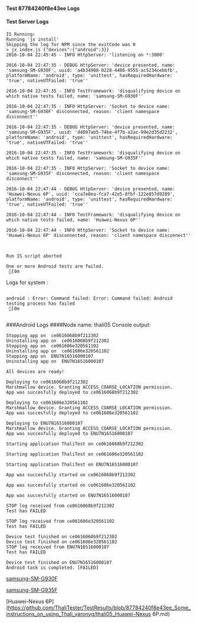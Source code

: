 #### Test 87784240f8e43ee Logs

#### Test Server Logs
```
IS Running:
Running 'jx install'
Skipping the log for NPM since the exitCode was 0
> jx index.js {"devices":{"android":3}}
2016-10-04 22:45:45 - INFO HttpServer: 'listening on *:3000'

2016-10-04 22:47:35 - DEBUG HttpServer: 'device presented, name: 'samsung-SM-G930F', uuid: 'a4b34908-0228-4486-9555-ac5234cebbfb', platformName: 'android', type: 'unittest', hasRequiredHardware: 'true', nativeUTFailed: 'true''

2016-10-04 22:47:35 - INFO TestFramework: 'disqualifying device on which native tests failed, name: 'samsung-SM-G930F''

2016-10-04 22:47:35 - INFO HttpServer: 'Socket to device name: 'samsung-SM-G930F' disconnected, reason: 'client namespace disconnect''

2016-10-04 22:47:35 - DEBUG HttpServer: 'device presented, name: 'samsung-SM-G935F', uuid: 'd4097ab5-74be-4f7b-a2ac-99e2d35d2232', platformName: 'android', type: 'unittest', hasRequiredHardware: 'true', nativeUTFailed: 'true''

2016-10-04 22:47:35 - INFO TestFramework: 'disqualifying device on which native tests failed, name: 'samsung-SM-G935F''

2016-10-04 22:47:35 - INFO HttpServer: 'Socket to device name: 'samsung-SM-G935F' disconnected, reason: 'client namespace disconnect''

2016-10-04 22:47:44 - DEBUG HttpServer: 'device presented, name: 'Huawei-Nexus 6P', uuid: 'cca7e0ea-fca7-42e5-8fbf-122e857d9289', platformName: 'android', type: 'unittest', hasRequiredHardware: 'true', nativeUTFailed: 'true''

2016-10-04 22:47:44 - INFO TestFramework: 'disqualifying device on which native tests failed, name: 'Huawei-Nexus 6P''

2016-10-04 22:47:44 - INFO HttpServer: 'Socket to device name: 'Huawei-Nexus 6P' disconnected, reason: 'client namespace disconnect''


 
Run IS script aborted
 
One or more Android tests are failed.
 [0m

```


Logs for system : 
```

android : Error: Command failed: Error: Command failed: Android testing process has failed
 [0m


```
###Android Logs
####Node name: thali05
Console output:
```
Stopping app on  ce0616068b9f212302
Uninstalling app on  ce0616068b9f212302
Stopping app on  ce061606e320561102
Uninstalling app on  ce061606e320561102
Stopping app on  ENU7N16516000107
Uninstalling app on  ENU7N16516000107

All devices are ready!

Deploying to ce0616068b9f212302
Marshmallow device. Granting ACCESS_COARSE_LOCATION permission.
App was succesfully deployed to ce0616068b9f212302

Deploying to ce061606e320561102
Marshmallow device. Granting ACCESS_COARSE_LOCATION permission.
App was succesfully deployed to ce061606e320561102

Deploying to ENU7N16516000107
Marshmallow device. Granting ACCESS_COARSE_LOCATION permission.
App was succesfully deployed to ENU7N16516000107

Starting application ThaliTest on ce0616068b9f212302

Starting application ThaliTest on ce061606e320561102

Starting application ThaliTest on ENU7N16516000107

App was succesfully started on ce0616068b9f212302

App was succesfully started on ce061606e320561102

App was succesfully started on ENU7N16516000107

STOP log received from ce0616068b9f212302
Test has FAILED

STOP log received from ce061606e320561102
Test has FAILED

Device test finished on ce0616068b9f212302 
Device test finished on ce061606e320561102 
STOP log received from ENU7N16516000107
Test has FAILED

Device test finished on ENU7N16516000107 
Android task is completed. [FAILED]
```
[samsung-SM-G930F](https://github.com/ThaliTester/TestResults/blob/87784240f8e43ee_Some_instructions_on_using_Thali_yaronyg/thali05_samsung-SM-G930F.md)

[samsung-SM-G935F](https://github.com/ThaliTester/TestResults/blob/87784240f8e43ee_Some_instructions_on_using_Thali_yaronyg/thali05_samsung-SM-G935F.md)

[Huawei-Nexus 6P](https://github.com/ThaliTester/TestResults/blob/87784240f8e43ee_Some_instructions_on_using_Thali_yaronyg/thali05_Huawei-Nexus 6P.md)




